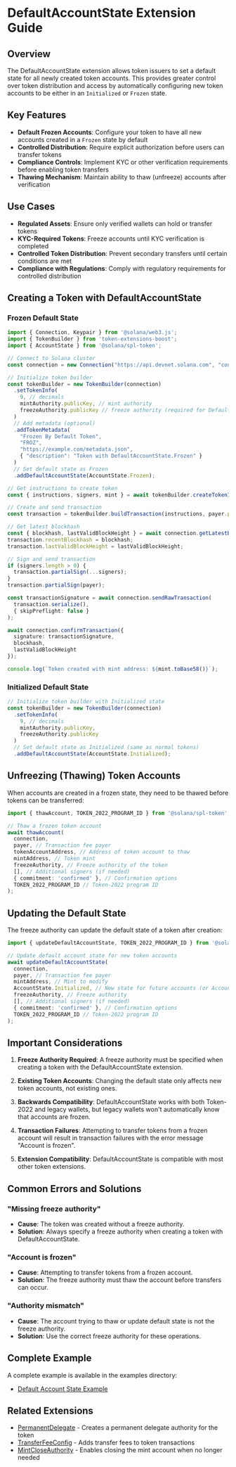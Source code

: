 # DefaultAccountState Extension Guide

## Overview

The DefaultAccountState extension allows token issuers to set a default state for all newly created token accounts. This provides greater control over token distribution and access by automatically configuring new token accounts to be either in an `Initialized` or `Frozen` state.

## Key Features

- **Default Frozen Accounts**: Configure your token to have all new accounts created in a `Frozen` state by default
- **Controlled Distribution**: Require explicit authorization before users can transfer tokens
- **Compliance Controls**: Implement KYC or other verification requirements before enabling token transfers
- **Thawing Mechanism**: Maintain ability to thaw (unfreeze) accounts after verification

## Use Cases

- **Regulated Assets**: Ensure only verified wallets can hold or transfer tokens
- **KYC-Required Tokens**: Freeze accounts until KYC verification is completed
- **Controlled Token Distribution**: Prevent secondary transfers until certain conditions are met
- **Compliance with Regulations**: Comply with regulatory requirements for controlled distribution

## Creating a Token with DefaultAccountState

### Frozen Default State

```typescript
import { Connection, Keypair } from '@solana/web3.js';
import { TokenBuilder } from 'token-extensions-boost';
import { AccountState } from '@solana/spl-token';

// Connect to Solana cluster
const connection = new Connection("https://api.devnet.solana.com", "confirmed");

// Initialize token builder
const tokenBuilder = new TokenBuilder(connection)
  .setTokenInfo(
    9, // decimals
    mintAuthority.publicKey, // mint authority
    freezeAuthority.publicKey // freeze authority (required for DefaultAccountState)
  )
  // Add metadata (optional)
  .addTokenMetadata(
    "Frozen By Default Token",
    "FROZ",
    "https://example.com/metadata.json",
    { "description": "Token with DefaultAccountState.Frozen" }
  )
  // Set default state as Frozen
  .addDefaultAccountState(AccountState.Frozen);

// Get instructions to create token
const { instructions, signers, mint } = await tokenBuilder.createTokenInstructions(payer.publicKey);

// Create and send transaction
const transaction = tokenBuilder.buildTransaction(instructions, payer.publicKey);

// Get latest blockhash
const { blockhash, lastValidBlockHeight } = await connection.getLatestBlockhash();
transaction.recentBlockhash = blockhash;
transaction.lastValidBlockHeight = lastValidBlockHeight;

// Sign and send transaction
if (signers.length > 0) {
  transaction.partialSign(...signers);
}
transaction.partialSign(payer);

const transactionSignature = await connection.sendRawTransaction(
  transaction.serialize(),
  { skipPreflight: false }
);

await connection.confirmTransaction({
  signature: transactionSignature,
  blockhash,
  lastValidBlockHeight
});

console.log(`Token created with mint address: ${mint.toBase58()}`);
```

### Initialized Default State

```typescript
// Initialize token builder with Initialized state
const tokenBuilder = new TokenBuilder(connection)
  .setTokenInfo(
    9, // decimals
    mintAuthority.publicKey,
    freezeAuthority.publicKey
  )
  // Set default state as Initialized (same as normal tokens)
  .addDefaultAccountState(AccountState.Initialized);
```

## Unfreezing (Thawing) Token Accounts

When accounts are created in a frozen state, they need to be thawed before tokens can be transferred:

```typescript
import { thawAccount, TOKEN_2022_PROGRAM_ID } from '@solana/spl-token';

// Thaw a frozen token account
await thawAccount(
  connection,
  payer, // Transaction fee payer
  tokenAccountAddress, // Address of token account to thaw
  mintAddress, // Token mint
  freezeAuthority, // Freeze authority of the token
  [], // Additional signers (if needed)
  { commitment: 'confirmed' }, // Confirmation options
  TOKEN_2022_PROGRAM_ID // Token-2022 program ID
);
```

## Updating the Default State

The freeze authority can update the default state of a token after creation:

```typescript
import { updateDefaultAccountState, TOKEN_2022_PROGRAM_ID } from '@solana/spl-token';

// Update default account state for new token accounts
await updateDefaultAccountState(
  connection,
  payer, // Transaction fee payer
  mintAddress, // Mint to modify
  AccountState.Initialized, // New state for future accounts (or AccountState.Frozen)
  freezeAuthority, // Freeze authority
  [], // Additional signers (if needed)
  { commitment: 'confirmed' }, // Confirmation options
  TOKEN_2022_PROGRAM_ID // Token-2022 program ID
);
```

## Important Considerations

1. **Freeze Authority Required**: A freeze authority must be specified when creating a token with the DefaultAccountState extension.

2. **Existing Token Accounts**: Changing the default state only affects new token accounts, not existing ones.

3. **Backwards Compatibility**: DefaultAccountState works with both Token-2022 and legacy wallets, but legacy wallets won't automatically know that accounts are frozen.

4. **Transaction Failures**: Attempting to transfer tokens from a frozen account will result in transaction failures with the error message "Account is frozen".

5. **Extension Compatibility**: DefaultAccountState is compatible with most other token extensions.

## Common Errors and Solutions

### "Missing freeze authority"
- **Cause**: The token was created without a freeze authority.
- **Solution**: Always specify a freeze authority when creating a token with DefaultAccountState.

### "Account is frozen"
- **Cause**: Attempting to transfer tokens from a frozen account.
- **Solution**: The freeze authority must thaw the account before transfers can occur.

### "Authority mismatch"
- **Cause**: The account trying to thaw or update default state is not the freeze authority.
- **Solution**: Use the correct freeze authority for these operations.

## Complete Example

A complete example is available in the examples directory:
- [Default Account State Example](../examples/default-account-state/default-state-example.ts)

## Related Extensions

- [PermanentDelegate](./permanent-delegate.md) - Creates a permanent delegate authority for the token
- [TransferFeeConfig](./transfer-fee.md) - Adds transfer fees to token transactions
- [MintCloseAuthority](./mint-close-authority.md) - Enables closing the mint account when no longer needed 